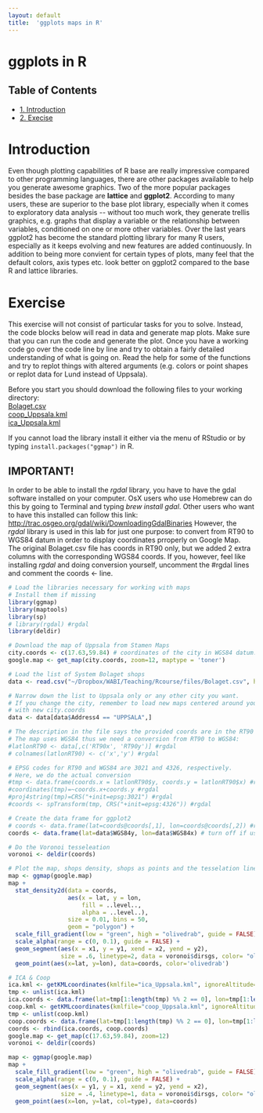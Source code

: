 ```yaml
---
layout: default
title:  'ggplots maps in R'
---
```

# ggplots in R
<div id="table-of-contents">
<h2>Table of Contents</h2>
<div id="text-table-of-contents">
<ul>
<li><a href="#orgheadline1">1. Introduction</a></li>
<li><a href="#orgheadline2">2. Execise</a></li>
</ul>
</div>
</div>


# Introduction<a id="orgheadline1"></a>

Even though plotting capabilities of R base are really impressive compared to 
other programming languages, there are other packages available to help you generate
awesome graphics. Two of the more popular packages besides the base
package are **lattice** and **ggplot2**. According to many users, these are superior to
the base plot library, especially when it comes to exploratory data analysis --
without too much work, they generate trellis graphics, e.g. graphs that display a
variable or the relationship between variables, conditioned on one or
more other variables. Over the last years ggplot2 has become the
standard plotting library for many R users, especially as it keeps
evolving and new features are added continuously. In addition to being more
convient for certain types of plots, many feel that the default
colors, axis types etc. look better on ggplot2 compared to the base R
and lattice libraries.

# Exercise<a id="orgheadline2"></a>

This exercise will not consist of particular tasks for you to solve.
Instead, the code blocks below will read in data and generate map
plots. Make sure that you can run the code and generate the plot. Once
you have a working code go over the code line by line and try to
obtain a fairly detailed understanding of what is going on. Read the
help for some of the functions and try to replot things with altered arguments (e.g. colors or point shapes or replot data for Lund instead of Uppsala).

Before you start you should download the following files to your
working directory:  
[Bolaget.csv](../files/Bolaget.csv)  
[coop_Uppsala.kml](../files/coop_Uppsala.kml)  
[ica_Uppsala.kml](../files/ica_Uppsala.kml)  

If you cannot load the library install it either via the menu of
RStudio or by typing `install.packages("ggmap")` in R.

## IMPORTANT!
In order to be able to install the _rgdal_ library, you have to have the gdal software installed on your computer. OsX users who use Homebrew can do this 
by going to Terminal and typing _brew install gdal_. Other users who want to have this installed can follow this link: <http://trac.osgeo.org/gdal/wiki/DownloadingGdalBinaries>
However, the _rgdal_ library is used in this lab for just one purpose: to convert from RT90 to WGS84 datum in order to display coordinates prroperly on Google Map. 
The original Bolaget.csv file has coords in RT90 only, but we added 2 extra columns with the corresponding WGS84 coords. If you, however, feel like installing _rgdal_ and 
doing conversion yourself, uncomment the #rgdal lines and comment the coords <- line.

```R
# Load the libraries necessary for working with maps
# Install them if missing
library(ggmap)
library(maptools)
library(sp)
# library(rgdal) #rgdal
library(deldir)

# Download the map of Uppsala from Stamen Maps
city.coords <- c(17.63,59.84) # coordinates of the city in WGS84 datum. Here, Uppsala.
google.map <- get_map(city.coords, zoom=12, maptype = 'toner')

# Load the list of System Bolaget shops
data <- read.csv("~/Dropbox/WABI/Teaching/Rcourse/files/Bolaget.csv", header=T, sep=",", quote="\"")

# Narrow down the list to Uppsala only or any other city you want.
# If you change the city, remember to load new maps centered around your city 
# with new city.coords
data <- data[data$Address4 == "UPPSALA",]

# The description in the file says the provided coords are in the RT90 datum.
# The map uses WGS84 thus we need a conversion from RT90 to WGS84:
#latlonRT90 <- data[,c('RT90x', 'RT90y')] #rgdal
# colnames(latlonRT90) <- c('x','y') #rgdal

# EPSG codes for RT90 and WGS84 are 3021 and 4326, respectively. 
# Here, we do the actual conversion
#tmp <- data.frame(coords.x = latlonRT90$y, coords.y = latlonRT90$x) #rgdal
#coordinates(tmp)=~coords.x+coords.y #rgdal
#proj4string(tmp)=CRS("+init=epsg:3021") #rgdal
#coords <- spTransform(tmp, CRS("+init=epsg:4326")) #rgdal

# Create the data frame for ggplot2
# coords <- data.frame(lat=coords@coords[,1], lon=coords@coords[,2]) #rgdal
coords <- data.frame(lat=data$WGS84y, lon=data$WGS84x) # turn off if using rgdal

# Do the Voronoi tesseleation
voronoi <- deldir(coords)

# Plot the map, shops density, shops as points and the tesselation lines.
map <- ggmap(google.map)
map +
  stat_density2d(data = coords, 
                 aes(x = lat, y = lon,
                     fill = ..level..,
                     alpha = ..level..), 
                 size = 0.01, bins = 50, 
                 geom = "polygon") + 
  scale_fill_gradient(low = "green", high = "olivedrab", guide = FALSE) + 
  scale_alpha(range = c(0, 0.1), guide = FALSE) +
  geom_segment(aes(x = x1, y = y1, xend = x2, yend = y2), 
               size = .6, linetype=2, data = voronoi$dirsgs, color= "olivedrab") +
  geom_point(aes(x=lat, y=lon), data=coords, color='olivedrab')

# ICA & Coop
ica.kml <- getKMLcoordinates(kmlfile="ica_Uppsala.kml", ignoreAltitude=T)
tmp <- unlist(ica.kml)
ica.coords <- data.frame(lat=tmp[1:length(tmp) %% 2 == 0], lon=tmp[1:length(tmp) %% 2 == 1], type='ica')
coop.kml <- getKMLcoordinates(kmlfile="coop_Uppsala.kml", ignoreAltitude=T)
tmp <- unlist(coop.kml)
coop.coords <- data.frame(lat=tmp[1:length(tmp) %% 2 == 0], lon=tmp[1:length(tmp) %% 2 == 1], type='coop')
coords <- rbind(ica.coords, coop.coords)
google.map <- get_map(c(17.63,59.84), zoom=12)
voronoi <- deldir(coords)

map <- ggmap(google.map)
map +
  scale_fill_gradient(low = "green", high = "olivedrab", guide = FALSE) + 
  scale_alpha(range = c(0, 0.1), guide = FALSE) + 
  geom_segment(aes(x = y1, y = x1, xend = y2, yend = x2), 
               size = .4, linetype=1, data = voronoi$dirsgs, color= "olivedrab") + 
  geom_point(aes(x=lon, y=lat, col=type), data=coords)
```
